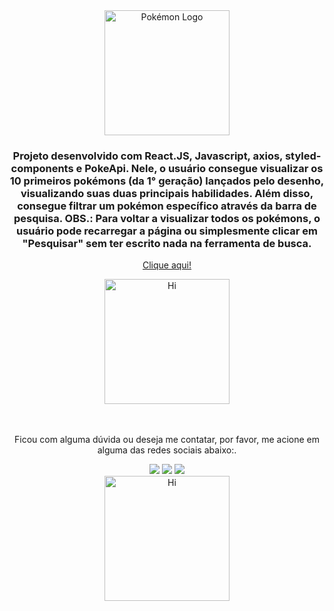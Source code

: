 <div align="center">
  <img src="https://user-images.githubusercontent.com/98588790/187713694-65b3ae5a-224a-40a4-b0f7-350b4c5b5b63.png" width="200px" alt="Pokémon Logo"/>
</div>


<div align="center">
  <h3>  Projeto desenvolvido com React.JS, Javascript, axios, styled-components e PokeApi. Nele, o usuário consegue visualizar os 10 primeiros pokémons (da 1° geração) lançados pelo desenho, visualizando suas duas principais habilidades. Além disso, consegue filtrar um pokémon específico através da barra de pesquisa. OBS.: Para voltar a visualizar todos os pokémons, o usuário pode recarregar a página ou simplesmente clicar em "Pesquisar" sem ter escrito nada na ferramenta de busca.</h3>
  <a href="http://campolink-karen-kubo.surge.sh/" target="_blank"><p>Clique aqui!</p></a>
</div>


<div align="center">
  <img src="https://user-images.githubusercontent.com/98588790/187715602-bcc3db06-0761-4440-a038-bb917621ce4e.gif" width="200px" alt="Hi"/>
</div>
<br/>
<br/>
<div align="center">
  <p>  Ficou com alguma dúvida ou deseja me contatar, por favor, me acione em alguma das redes sociais abaixo:.</p>
</div>
<div align="center"> 
  <a href = "mailto:karennckubo@gmail.com"><img src="https://img.shields.io/badge/-Gmail-%23333?style=for-the-badge&logo=gmail&logoColor=white" target="_blank"></a>
  <a href="https://www.linkedin.com/in/karen-kubo-22b929196/" target="_blank"><img src="https://img.shields.io/badge/-LinkedIn-%230077B5?style=for-the-badge&logo=linkedin&logoColor=white" target="_blank"></a>
  <a href="https://wa.me/5519994380962" target="_blank"><img src="https://img.shields.io/badge/WhatsApp-25D366?style=for-the-badge&logo=whatsapp&logoColor=white" target="_blank"></a> 
</div>

<div align="center">
  <img src="https://user-images.githubusercontent.com/98588790/187716434-8de618a9-266d-4eb9-9861-6177e9e75cae.gif" width="200px" alt="Hi"/>
</div>

